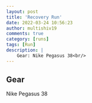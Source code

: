 ```yaml
---
layout: post
title: 'Recovery Run'
date: 2022-03-24 10:56:23
author: multishiv19
comments: true
category: [runs]
tags: [Run]
description: |
    Gear: Nike Pegasus 38<br/>
---
```


## Gear
Nike Pegasus 38



<div width='100%' class='strava-embed-placeholder' data-embed-type='activity' data-embed-id='6877536302'></div>
<script src='https://strava-embeds.com/embed.js'></script>
